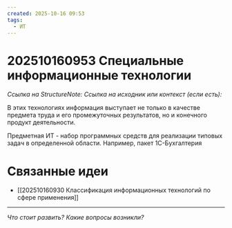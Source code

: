 ```yaml
---
created: 2025-10-16 09:53
tags:
  - ИТ
---
```

# 202510160953 Специальные информационные технологии

*Ссылка на StructureNote:* 
*Ссылка на исходник или контекст (если есть):* 

В этих технологиях информация выступает не только в качестве предмета труда и его промежуточных результатов, но и конечного продукт деятельности. 

Предметная ИТ - набор программных средств для реализации типовых задач в определенной области. Например, пакет 1С-Бухгалтерия

# Связанные идеи

- [[202510160930 Классификация информационных технологий по сфере применения]]
---

*Что стоит развить? Какие вопросы возникли?*